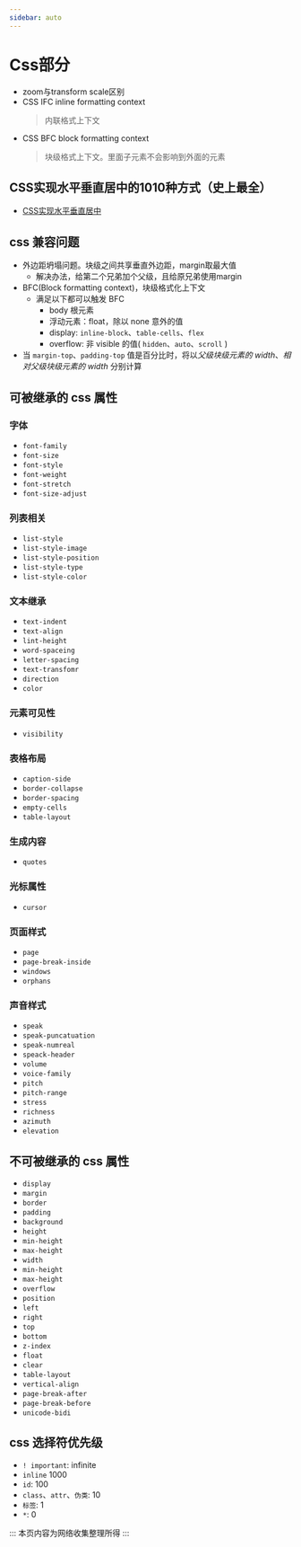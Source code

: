 ```yaml
---
sidebar: auto
---
```


# Css部分

- zoom与transform scale区别
- CSS IFC inline formatting context
  > 内联格式上下文
- CSS BFC block formatting context
  > 块级格式上下文。里面子元素不会影响到外面的元素

## CSS实现水平垂直居中的1010种方式（史上最全）
- [CSS实现水平垂直居中](https://segmentfault.com/a/1190000016389031)

## css 兼容问题
- 外边距坍塌问题。块级之间共享垂直外边距，margin取最大值
  - 解决办法，给第二个兄弟加个父级，且给原兄弟使用margin
- BFC(Block formatting context)，块级格式化上下文
  - 满足以下都可以触发 BFC
    - body 根元素
    - 浮动元素：float，除以 none 意外的值
    - display: `inline-block`、`table-cells`、`flex`
    - overflow: 非 visible 的值( `hidden`、`auto`、`scroll` )
- 当 `margin-top`、`padding-top` 值是百分比时，将以*父级块级元素的 width*、*相对父级块级元素的 width* 分别计算



## 可被继承的 css 属性

### 字体
- `font-family`
- `font-size`
- `font-style`
- `font-weight`
- `font-stretch`
- `font-size-adjust`

### 列表相关
- `list-style`
- `list-style-image`
- `list-style-position`
- `list-style-type`
- `list-style-color`

### 文本继承 
- `text-indent`
- `text-align`
- `lint-height`
- `word-spaceing`
- `letter-spacing`
- `text-transfomr`
- `direction`
- `color`

### 元素可见性
- `visibility`

### 表格布局
- `caption-side`
- `border-collapse`
- `border-spacing`
- `empty-cells`
- `table-layout`

### 生成内容
- `quotes`

### 光标属性
- `cursor`

### 页面样式
- `page`
- `page-break-inside`
- `windows`
- `orphans`

### 声音样式
- `speak`
- `speak-puncatuation`
- `speak-numreal`
- `speack-header`
- `volume`
- `voice-family`
- `pitch`
- `pitch-range`
- `stress`
- `richness`
- `azimuth`
- `elevation`

## 不可被继承的 css 属性
- `display`
- `margin`
- `border`
- `padding`
- `background`
- `height`
- `min-height`
- `max-height`
- `width`
- `min-height`
- `max-height`
- `overflow`
- `position`
- `left`
- `right`
- `top`
- `bottom`
- `z-index`
- `float`
- `clear`
- `table-layout`
- `vertical-align`
- `page-break-after`
- `page-break-before`
- `unicode-bidi`

## css 选择符优先级

- `! important`: infinite
- `inline` 1000
- `id`: 100
- `class`、`attr`、`伪类`: 10
- `标签`: 1
- `*`: 0

:::
本页内容为网络收集整理所得
:::
